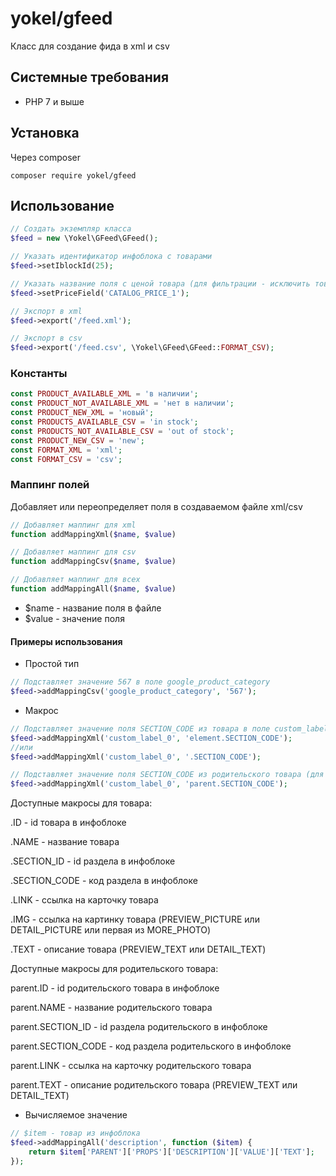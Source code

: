 # yokel/gfeed

Класс для создание фида в xml и csv

## Системные требования

- PHP 7 и выше

## Установка

Через composer

```
composer require yokel/gfeed
```

## Использование

```php
// Создать экземпляр класса
$feed = new \Yokel\GFeed\GFeed();

// Указать идентификатор инфоблока с товарами
$feed->setIblockId(25);

// Указать название поля с ценой товара (для фильтрации - исключить товары с нулевой ценой)
$feed->setPriceField('CATALOG_PRICE_1');

// Экспорт в xml
$feed->export('/feed.xml');

// Экспорт в csv
$feed->export('/feed.csv', \Yokel\GFeed\GFeed::FORMAT_CSV);
```

### Константы

```php
const PRODUCT_AVAILABLE_XML = 'в наличии';
const PRODUCT_NOT_AVAILABLE_XML = 'нет в наличии';
const PRODUCT_NEW_XML = 'новый';
const PRODUCTS_AVAILABLE_CSV = 'in stock';
const PRODUCTS_NOT_AVAILABLE_CSV = 'out of stock';
const PRODUCT_NEW_CSV = 'new';
const FORMAT_XML = 'xml';
const FORMAT_CSV = 'csv';
``` 

### Маппинг полей

Добавляет или переопределяет поля в создаваемом файле xml/csv

```php
// Добавляет маппинг для xml
function addMappingXml($name, $value)

// Добавляет маппинг для csv
function addMappingCsv($name, $value)

// Добавляет маппинг для всех
function addMappingAll($name, $value)
```

- $name - название поля в файле
- $value - значение поля

#### Примеры использования

- Простой тип

```php
// Подставляет значение 567 в поле google_product_category
$feed->addMappingCsv('google_product_category', '567');
```

- Макрос

```php
// Подставляет значение поля SECTION_CODE из товара в поле custom_label_0 в файле 
$feed->addMappingXml('custom_label_0', 'element.SECTION_CODE');
//или
$feed->addMappingXml('custom_label_0', '.SECTION_CODE');

// Подставляет значение поля SECTION_CODE из родительского товара (для ТП)
$feed->addMappingXml('custom_label_0', 'parent.SECTION_CODE');
```

Доступные макросы для товара:

.ID - id товара в инфоблоке

.NAME - название товара

.SECTION_ID - id раздела в инфоблоке

.SECTION_CODE - код раздела в инфоблоке

.LINK - ссылка на карточку товара

.IMG - ссылка на картинку товара (PREVIEW_PICTURE или DETAIL_PICTURE или первая из MORE_PHOTO)

.TEXT - описание товара (PREVIEW_TEXT или DETAIL_TEXT)

Доступные макросы для родительского товара:

parent.ID - id родительского товара в инфоблоке

parent.NAME - название родительского товара

parent.SECTION_ID - id раздела родительского в инфоблоке

parent.SECTION_CODE - код раздела родительского в инфоблоке

parent.LINK - ссылка на карточку родительского товара

parent.TEXT - описание родительского товара (PREVIEW_TEXT или DETAIL_TEXT)

- Вычисляемое значение

```php
// $item - товар из инфоблока
$feed->addMappingAll('description', function ($item) {
    return $item['PARENT']['PROPS']['DESCRIPTION']['VALUE']['TEXT'];
});
```